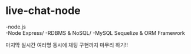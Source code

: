 # live-chat-node
-node.js <br>
-Node Express/
-RDBMS & NoSQL/
-MySQL Sequelize & ORM Framework
<p>마지막 실시간 여러명 동시에 채팅 구현까지 마무리 하기!!</p>
